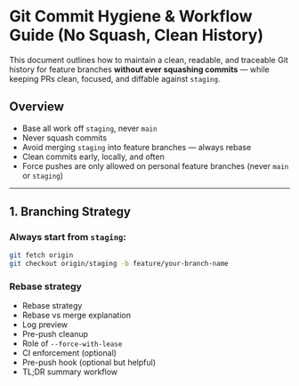 # Git Commit Hygiene & Workflow Guide (No Squash, Clean History)

This document outlines how to maintain a clean, readable, and traceable Git history for feature branches **without ever squashing commits** — while keeping PRs clean, focused, and diffable against `staging`.

## Overview

- Base all work off `staging`, never `main`
- Never squash commits
- Avoid merging `staging` into feature branches — always rebase
- Clean commits early, locally, and often
- Force pushes are only allowed on personal feature branches (never `main` or `staging`)

---

## 1. Branching Strategy

### Always start from `staging`:

```bash
git fetch origin
git checkout origin/staging -b feature/your-branch-name
```

### Rebase strategy 

- Rebase strategy
- Rebase vs merge explanation
- Log preview
- Pre-push cleanup
- Role of `--force-with-lease`
- CI enforcement (optional)
- Pre-push hook (optional but helpful)
- TL;DR summary workflow